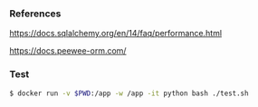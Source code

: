 ### References
https://docs.sqlalchemy.org/en/14/faq/performance.html

https://docs.peewee-orm.com/

### Test
```sh
$ docker run -v $PWD:/app -w /app -it python bash ./test.sh
```
